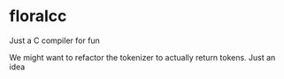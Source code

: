 # floralcc
Just a C compiler for fun

We might want to refactor the tokenizer to actually return tokens. Just an idea